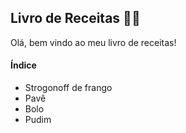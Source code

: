 ## Livro de Receitas :man_cook:

Olá, bem vindo ao meu livro de receitas!



#### Índice



- Strogonoff de frango
- Pavê
- Bolo
- Pudim
